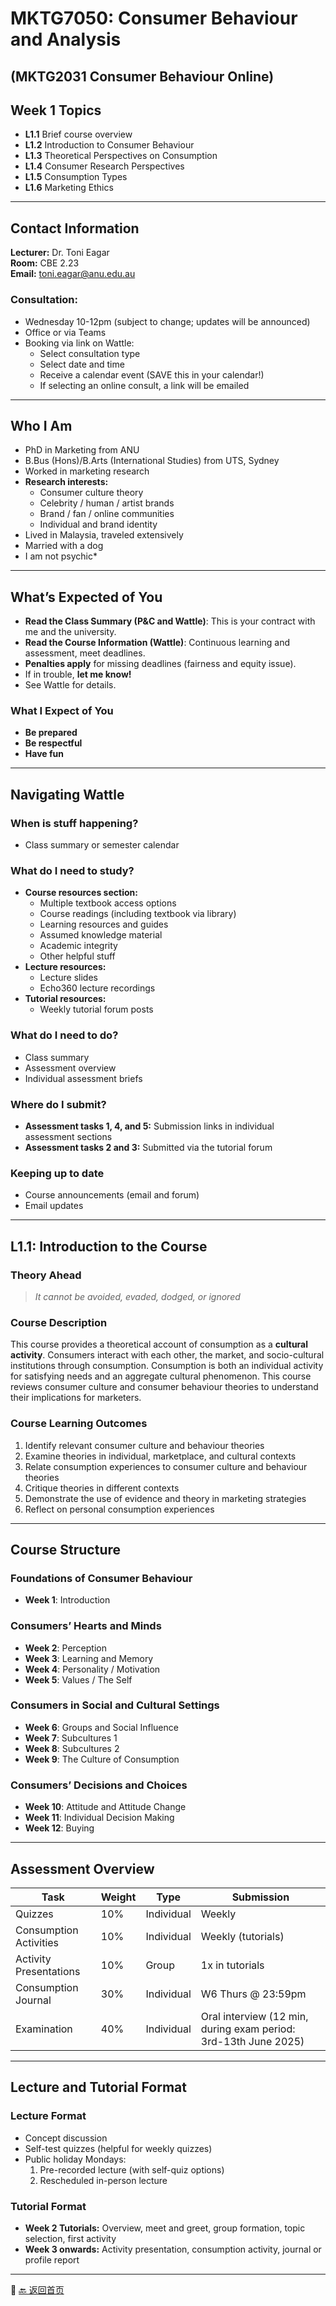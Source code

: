 # MKTG7050: Consumer Behaviour and Analysis  
## (MKTG2031 Consumer Behaviour Online)  

## Week 1 Topics  
- **L1.1** Brief course overview  
- **L1.2** Introduction to Consumer Behaviour  
- **L1.3** Theoretical Perspectives on Consumption  
- **L1.4** Consumer Research Perspectives  
- **L1.5** Consumption Types  
- **L1.6** Marketing Ethics  

---  
## Contact Information  
**Lecturer:** Dr. Toni Eagar  
**Room:** CBE 2.23  
**Email:** [toni.eagar@anu.edu.au](mailto:toni.eagar@anu.edu.au)  

### Consultation:  
- Wednesday 10-12pm (subject to change; updates will be announced)  
- Office or via Teams  
- Booking via link on Wattle:  
  - Select consultation type  
  - Select date and time  
  - Receive a calendar event (SAVE this in your calendar!)  
  - If selecting an online consult, a link will be emailed  

---  
## Who I Am  
- PhD in Marketing from ANU  
- B.Bus (Hons)/B.Arts (International Studies) from UTS, Sydney  
- Worked in marketing research  
- **Research interests:**  
  - Consumer culture theory  
  - Celebrity / human / artist brands  
  - Brand / fan / online communities  
  - Individual and brand identity  
- Lived in Malaysia, traveled extensively  
- Married with a dog  
- I am not psychic*  

---  
## What’s Expected of You  
- **Read the Class Summary (P&C and Wattle)**: This is your contract with me and the university.  
- **Read the Course Information (Wattle)**: Continuous learning and assessment, meet deadlines.  
- **Penalties apply** for missing deadlines (fairness and equity issue).  
- If in trouble, **let me know!**  
- See Wattle for details.  

### What I Expect of You  
- **Be prepared**  
- **Be respectful**  
- **Have fun**  

---  
## Navigating Wattle  
### When is stuff happening?  
- Class summary or semester calendar  

### What do I need to study?  
- **Course resources section:**  
  - Multiple textbook access options  
  - Course readings (including textbook via library)  
  - Learning resources and guides  
  - Assumed knowledge material  
  - Academic integrity  
  - Other helpful stuff  
- **Lecture resources:**  
  - Lecture slides  
  - Echo360 lecture recordings  
- **Tutorial resources:**  
  - Weekly tutorial forum posts  

### What do I need to do?  
- Class summary  
- Assessment overview  
- Individual assessment briefs  

### Where do I submit?  
- **Assessment tasks 1, 4, and 5:** Submission links in individual assessment sections  
- **Assessment tasks 2 and 3:** Submitted via the tutorial forum  

### Keeping up to date  
- Course announcements (email and forum)  
- Email updates  

---  
## L1.1: Introduction to the Course  
### Theory Ahead  
> *It cannot be avoided, evaded, dodged, or ignored*  

### Course Description  
This course provides a theoretical account of consumption as a **cultural activity**. Consumers interact with each other, the market, and socio-cultural institutions through consumption. Consumption is both an individual activity for satisfying needs and an aggregate cultural phenomenon. This course reviews consumer culture and consumer behaviour theories to understand their implications for marketers.  

### Course Learning Outcomes  
1. Identify relevant consumer culture and behaviour theories  
2. Examine theories in individual, marketplace, and cultural contexts  
3. Relate consumption experiences to consumer culture and behaviour theories  
4. Critique theories in different contexts  
5. Demonstrate the use of evidence and theory in marketing strategies  
6. Reflect on personal consumption experiences  

---  
## Course Structure  
### **Foundations of Consumer Behaviour**  
- **Week 1**: Introduction  

### **Consumers’ Hearts and Minds**  
- **Week 2**: Perception  
- **Week 3**: Learning and Memory  
- **Week 4**: Personality / Motivation  
- **Week 5**: Values / The Self  

### **Consumers in Social and Cultural Settings**  
- **Week 6**: Groups and Social Influence  
- **Week 7**: Subcultures 1  
- **Week 8**: Subcultures 2  
- **Week 9**: The Culture of Consumption  

### **Consumers’ Decisions and Choices**  
- **Week 10**: Attitude and Attitude Change  
- **Week 11**: Individual Decision Making  
- **Week 12**: Buying  

---  
## Assessment Overview  
| Task | Weight | Type | Submission |  
|------|--------|------|------------|  
| Quizzes | 10% | Individual | Weekly |  
| Consumption Activities | 10% | Individual | Weekly (tutorials) |  
| Activity Presentations | 10% | Group | 1x in tutorials |  
| Consumption Journal | 30% | Individual | W6 Thurs @ 23:59pm |  
| Examination | 40% | Individual | Oral interview (12 min, during exam period: 3rd-13th June 2025) |  

---  
## Lecture and Tutorial Format  
### **Lecture Format**  
- Concept discussion  
- Self-test quizzes (helpful for weekly quizzes)  
- Public holiday Mondays:  
  1. Pre-recorded lecture (with self-quiz options)  
  2. Rescheduled in-person lecture  

### **Tutorial Format**  
- **Week 2 Tutorials:** Overview, meet and greet, group formation, topic selection, first activity  
- **Week 3 onwards:** Activity presentation, consumption activity, journal or profile report  

---  

📌 [🔙 返回首页](../index.md)

